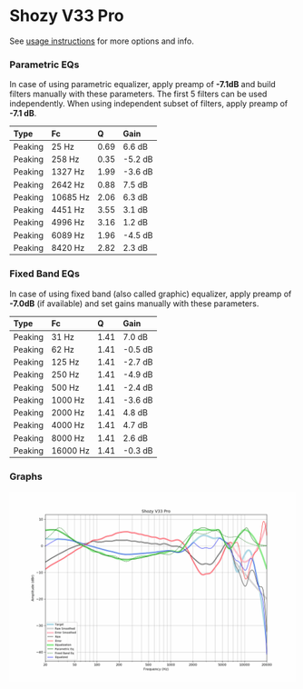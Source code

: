 # Shozy V33 Pro
See [usage instructions](https://github.com/jaakkopasanen/AutoEq#usage) for more options and info.

### Parametric EQs
In case of using parametric equalizer, apply preamp of **-7.1dB** and build filters manually
with these parameters. The first 5 filters can be used independently.
When using independent subset of filters, apply preamp of **-7.1 dB**.

| Type    | Fc       |    Q | Gain    |
|:--------|:---------|:-----|:--------|
| Peaking | 25 Hz    | 0.69 | 6.6 dB  |
| Peaking | 258 Hz   | 0.35 | -5.2 dB |
| Peaking | 1327 Hz  | 1.99 | -3.6 dB |
| Peaking | 2642 Hz  | 0.88 | 7.5 dB  |
| Peaking | 10685 Hz | 2.06 | 6.3 dB  |
| Peaking | 4451 Hz  | 3.55 | 3.1 dB  |
| Peaking | 4996 Hz  | 3.16 | 1.2 dB  |
| Peaking | 6089 Hz  | 1.96 | -4.5 dB |
| Peaking | 8420 Hz  | 2.82 | 2.3 dB  |

### Fixed Band EQs
In case of using fixed band (also called graphic) equalizer, apply preamp of **-7.0dB**
(if available) and set gains manually with these parameters.

| Type    | Fc       |    Q | Gain    |
|:--------|:---------|:-----|:--------|
| Peaking | 31 Hz    | 1.41 | 7.0 dB  |
| Peaking | 62 Hz    | 1.41 | -0.5 dB |
| Peaking | 125 Hz   | 1.41 | -2.7 dB |
| Peaking | 250 Hz   | 1.41 | -4.9 dB |
| Peaking | 500 Hz   | 1.41 | -2.4 dB |
| Peaking | 1000 Hz  | 1.41 | -3.6 dB |
| Peaking | 2000 Hz  | 1.41 | 4.8 dB  |
| Peaking | 4000 Hz  | 1.41 | 4.7 dB  |
| Peaking | 8000 Hz  | 1.41 | 2.6 dB  |
| Peaking | 16000 Hz | 1.41 | -0.3 dB |

### Graphs
![](./Shozy%20V33%20Pro.png)